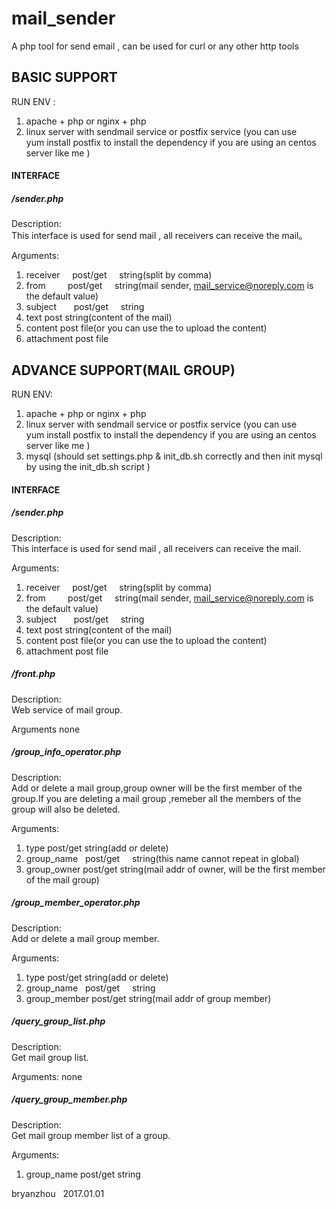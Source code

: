 # mail_sender
A php tool for send email , can be used for curl or any other http tools


## BASIC SUPPORT
RUN ENV : 
1. apache + php  or nginx + php 
2. linux server with sendmail service or postfix service (you can use yum install postfix to install the dependency if you are using an centos server like me )

#### INTERFACE
##### /sender.php
Description:  
This interface is used for send mail , all receivers can receive the mail。

Arguments:
1. receiver      post/get     string(split by comma)
2. from          post/get     string(mail sender, mail_service@noreply.com is the default value)
3. subject       post/get     string 
4. text          post         string(content of the mail)
5. content       post         file(or you can use the to upload the content)
6. attachment    post         file


## ADVANCE SUPPORT(MAIL GROUP)
RUN ENV:
1. apache + php  or nginx + php 
2. linux server with sendmail service or postfix service (you can use yum install postfix to install the dependency if you are using an centos server like me )
3. mysql (should set settings.php & init_db.sh correctly and then init mysql by using the init_db.sh script )

#### INTERFACE
##### /sender.php
Description:  
This interface is used for send mail , all receivers can receive the mail.

Arguments:
1. receiver      post/get     string(split by comma)
2. from          post/get     string(mail sender, mail_service@noreply.com is the default value)
3. subject       post/get     string 
4. text          post         string(content of the mail)
5. content       post         file(or you can use the to upload the content)
6. attachment    post         file

##### /front.php
Description:  
Web service of mail group.

Arguments
none

##### /group_info_operator.php
Description:  
Add or delete a mail group,group owner will be the first member of the group.If you are deleting a mail group ,remeber all the members of the group will also be deleted.

Arguments:
1. type          post/get     string(add or delete)
2. group_name    post/get     string(this name cannot repeat in global)
3. group_owner   post/get     string(mail addr of owner, will be the first member of the mail group)

##### /group_member_operator.php
Description:  
Add or delete a mail group member.

Arguments:
1. type          post/get     string(add or delete)
2. group_name    post/get     string
3. group_member  post/get     string(mail addr of group member)

##### /query_group_list.php
Description:  
Get mail group list.

Arguments:
none

##### /query_group_member.php
Description:  
Get mail group member list of a group.

Arguments:
1. group_name    post/get     string


bryanzhou  
2017.01.01
